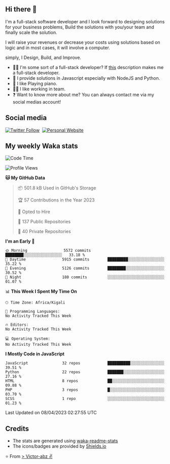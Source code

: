## Hi there 👋
I'm a full-stack software developer and I look forward to designing solutions for your business problems, Build the solutions with you/your team and finally scale the solution.

I will raise your revenues or decrease your costs using solutions based on logic and in most cases, it will involve a computer.

simply, I Design, Build, and Improve.

- 👨‍💻 I'm some sort of a full-stack developer? If [this](https://www.w3schools.com/whatis/whatis_fullstack.asp) description makes me a full-stack developer.
- 🌱 I provide solutions in Javascript especially with NodeJS and Python. 
- 🎹 I like Playing piano.
- 👯‍♀️ I like working in team.
- ❓ Want to know more about me? You can always contact me via my social medias account!

## Social media
[![Twitter Follow](https://img.shields.io/twitter/follow/vicky_abz?color=%231DA1F2&label=Twitter&style=for-the-badge&logo=twitter&logoColor=ffffff)](https://twitter.com/vicky_abz)
‎‎ [![Personal Website](https://img.shields.io/static/v1?label=visit&message=victor-abz.com&color=%235F021F&style=for-the-badge)](https://victor-abz.com/)

## My weekly Waka stats
<!--START_SECTION:waka-->
![Code Time](http://img.shields.io/badge/Code%20Time-819%20hrs%2039%20mins-blue)

![Profile Views](http://img.shields.io/badge/Profile%20Views-0-blue)

**🐱 My GitHub Data** 

> 📦 501.8 kB Used in GitHub's Storage 
 > 
> 🏆 57 Contributions in the Year 2023
 > 
> 💼 Opted to Hire
 > 
> 📜 137 Public Repositories 
 > 
> 🔑 40 Private Repositories 
 > 
**I'm an Early 🐤** 

```text
🌞 Morning                5572 commits        ████████░░░░░░░░░░░░░░░░░   33.18 % 
🌆 Daytime                5915 commits        █████████░░░░░░░░░░░░░░░░   35.22 % 
🌃 Evening                5126 commits        ████████░░░░░░░░░░░░░░░░░   30.52 % 
🌙 Night                  180 commits         ░░░░░░░░░░░░░░░░░░░░░░░░░   01.07 % 
```


📊 **This Week I Spent My Time On** 

```text
🕑︎ Time Zone: Africa/Kigali

💬 Programming Languages: 
No Activity Tracked This Week

🔥 Editors: 
No Activity Tracked This Week

💻 Operating System: 
No Activity Tracked This Week
```

**I Mostly Code in JavaScript** 

```text
JavaScript               32 repos            ██████████░░░░░░░░░░░░░░░   39.51 % 
Python                   22 repos            ███████░░░░░░░░░░░░░░░░░░   27.16 % 
HTML                     8 repos             ██░░░░░░░░░░░░░░░░░░░░░░░   09.88 % 
PHP                      3 repos             █░░░░░░░░░░░░░░░░░░░░░░░░   03.70 % 
SCSS                     1 repo              ░░░░░░░░░░░░░░░░░░░░░░░░░   01.23 % 
```




 Last Updated on 08/04/2023 02:27:55 UTC
<!--END_SECTION:waka-->

## Credits
- The stats are generated using [waka-readme-stats](https://github.com/anmol098/waka-readme-stats)
- The icons/badges are provided by [Shields.io](https://shields.io/)

⭐️ From [> Victor-abz ✌](https://victor-abz.com/)

